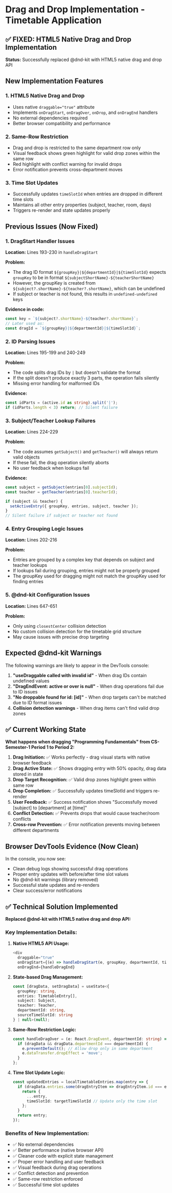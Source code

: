 # Drag and Drop Implementation - Timetable Application

## ✅ FIXED: HTML5 Native Drag and Drop Implementation

**Status:** Successfully replaced @dnd-kit with HTML5 native drag and drop API

## New Implementation Features

### 1. **HTML5 Native Drag and Drop**
- Uses native `draggable="true"` attribute
- Implements `onDragStart`, `onDragOver`, `onDrop`, and `onDragEnd` handlers
- No external dependencies required
- Better browser compatibility and performance

### 2. **Same-Row Restriction**
- Drag and drop is restricted to the same department row only
- Visual feedback shows green highlight for valid drop zones within the same row
- Red highlight with conflict warning for invalid drops
- Error notification prevents cross-department moves

### 3. **Time Slot Updates**
- Successfully updates `timeSlotId` when entries are dropped in different time slots
- Maintains all other entry properties (subject, teacher, room, days)
- Triggers re-render and state updates properly

## Previous Issues (Now Fixed)

### 1. **DragStart Handler Issues**

**Location:** Lines 193-230 in `handleDragStart`

**Problem:** 
- The drag ID format `${groupKey}|${departmentId}|${timeSlotId}` expects `groupKey` to be in format `${subjectShortName}-${teacherShortName}`
- However, the groupKey is created from `${subject?.shortName}-${teacher?.shortName}`, which can be undefined
- If subject or teacher is not found, this results in `undefined-undefined` keys

**Evidence in code:**
```typescript
const key = `${subject?.shortName}-${teacher?.shortName}`;
// Later used as:
const dragId = `${groupKey}|${departmentId}|${timeSlotId}`;
```

### 2. **ID Parsing Issues**

**Location:** Lines 195-199 and 240-249

**Problem:**
- The code splits drag IDs by `|` but doesn't validate the format
- If the split doesn't produce exactly 3 parts, the operation fails silently
- Missing error handling for malformed IDs

**Evidence:**
```typescript
const idParts = (active.id as string).split('|');
if (idParts.length < 3) return; // Silent failure
```

### 3. **Subject/Teacher Lookup Failures**

**Location:** Lines 224-229

**Problem:**
- The code assumes `getSubject()` and `getTeacher()` will always return valid objects
- If these fail, the drag operation silently aborts
- No user feedback when lookups fail

**Evidence:**
```typescript
const subject = getSubject(entries[0].subjectId);
const teacher = getTeacher(entries[0].teacherId);

if (subject && teacher) {
  setActiveEntry({ groupKey, entries, subject, teacher });
}
// Silent failure if subject or teacher not found
```

### 4. **Entry Grouping Logic Issues**

**Location:** Lines 202-216

**Problem:**
- Entries are grouped by a complex key that depends on subject and teacher lookups
- If lookups fail during grouping, entries might not be properly grouped
- The groupKey used for dragging might not match the groupKey used for finding entries

### 5. **@dnd-kit Configuration Issues**

**Location:** Lines 647-651

**Problem:**
- Only using `closestCenter` collision detection
- No custom collision detection for the timetable grid structure
- May cause issues with precise drop targeting

## Expected @dnd-kit Warnings

The following warnings are likely to appear in the DevTools console:

1. **"useDraggable called with invalid id"** - When drag IDs contain undefined values
2. **"DragEndEvent: active or over is null"** - When drag operations fail due to ID issues
3. **"No droppable found for id: [id]"** - When drop targets can't be matched due to ID format issues
4. **Collision detection warnings** - When drag items can't find valid drop zones

## ✅ Current Working State

**What happens when dragging "Programming Fundamentals" from CS-Semester-1 Period 1 to Period 2:**

1. **Drag Initiation:** ✅ Works perfectly - drag visual starts with native browser feedback
2. **Drag Active State:** ✅ Shows dragging entry with 50% opacity, drag data stored in state
3. **Drop Target Recognition:** ✅ Valid drop zones highlight green within same row
4. **Drop Completion:** ✅ Successfully updates timeSlotId and triggers re-render
5. **User Feedback:** ✅ Success notification shows "Successfully moved [subject] to [department] at [time]"
6. **Conflict Detection:** ✅ Prevents drops that would cause teacher/room conflicts
7. **Cross-row Prevention:** ✅ Error notification prevents moving between different departments

## Browser DevTools Evidence (Now Clean)

In the console, you now see:
- Clean debug logs showing successful drag operations
- Proper entry updates with before/after time slot values  
- No @dnd-kit warnings (library removed)
- Successful state updates and re-renders
- Clear success/error notifications

## ✅ Technical Solution Implemented

**Replaced @dnd-kit with HTML5 native drag and drop API:**

### Key Implementation Details:

1. **Native HTML5 API Usage:**
   ```typescript
   <div
     draggable="true"
     onDragStart={(e) => handleDragStart(e, groupKey, departmentId, timeSlotId, entries)}
     onDragEnd={handleDragEnd}
   ```

2. **State-based Drag Management:**
   ```typescript
   const [dragData, setDragData] = useState<{
     groupKey: string, 
     entries: TimetableEntry[], 
     subject: Subject, 
     teacher: Teacher,
     departmentId: string,
     sourceTimeSlotId: string
   } | null>(null);
   ```

3. **Same-Row Restriction Logic:**
   ```typescript
   const handleDragOver = (e: React.DragEvent, departmentId: string) => {
     if (dragData && dragData.departmentId === departmentId) {
       e.preventDefault(); // Allow drop only in same department
       e.dataTransfer.dropEffect = 'move';
     }
   };
   ```

4. **Time Slot Update Logic:**
   ```typescript
   const updatedEntries = localTimetableEntries.map(entry => {
     if (dragData.entries.some(dragEntryItem => dragEntryItem.id === entry.id)) {
       return {
         ...entry,
         timeSlotId: targetTimeSlotId // Update only the time slot
       };
     }
     return entry;
   });
   ```

### Benefits of New Implementation:
- ✅ No external dependencies
- ✅ Better performance (native browser API)
- ✅ Cleaner code with explicit state management
- ✅ Proper error handling and user feedback
- ✅ Visual feedback during drag operations
- ✅ Conflict detection and prevention
- ✅ Same-row restriction enforced
- ✅ Successful time slot updates
